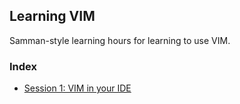 ## Learning VIM

Samman-style learning hours for learning to use VIM.

### Index

 - [Session 1: VIM in your IDE](./session-1-vim-in-ide)
